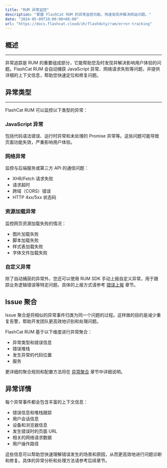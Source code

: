 ```yaml
---
title: "RUM 异常监控"
description: "掌握 FlashCat RUM 的异常监控功能，快速发现并解决网站问题。"
date: "2024-05-09T10:00:00+08:00"
url: "https://docs.flashcat.cloud/zh/flashduty/rum/error-tracking"
---
```


## 概述

---

异常追踪是 RUM 的重要组成部分，它能帮助您及时发现并解决影响用户体验的问题。FlashCat RUM 会自动捕获 JavaScript 异常、网络请求失败等问题，并提供详细的上下文信息，帮助您快速定位和修复问题。

## 异常类型

---

FlashCat RUM 可以监控以下类型的异常：

### JavaScript 异常

包括代码语法错误、运行时异常和未处理的 Promise 异常等。这些问题可能导致页面功能失效，严重影响用户体验。

### 网络异常

监控与后端服务或第三方 API 的通信问题：

- XHR/Fetch 请求失败
- 请求超时
- 跨域（CORS）错误
- HTTP 4xx/5xx 状态码

### 资源加载异常

监控网页资源加载失败的情况：

- 图片加载失败
- 脚本加载失败
- 样式表加载失败
- 字体文件加载失败

### 自定义异常

除了自动捕获的异常外，您还可以使用 RUM SDK 手动上报自定义异常，用于跟踪业务逻辑错误等特定问题。具体的上报方式请参考 [错误上报](../2.错误上报) 章节。

## Issue 聚合

Issue 聚合是将相似的异常事件归类为同一个问题的过程。这样做的目的是减少重复告警，帮助开发团队更高效地识别和处理问题。

FlashCat RUM 基于以下维度进行异常聚合：

- 异常类型和错误信息
- 错误堆栈
- 发生异常的代码位置
- 服务

更详细的聚合规则和配置方法将在 [异常聚合](../5.异常聚合) 章节中详细说明。

## 异常详情

每个异常事件都会包含丰富的上下文信息：

- 错误信息和堆栈跟踪
- 用户会话信息
- 设备和浏览器信息
- 发生错误时的页面 URL
- 相关的网络请求数据
- 用户操作路径

这些信息可以帮助您快速理解错误发生的场景和原因，从而更高效地进行问题诊断和修复。具体的异常分析和处理方法请参考后续章节。
